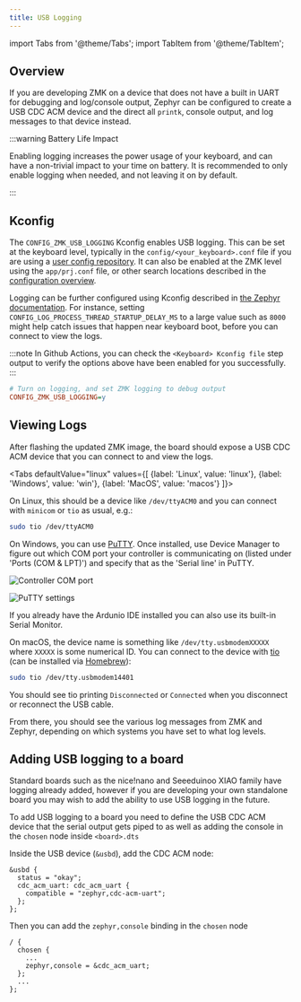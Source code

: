 ```yaml
---
title: USB Logging
---
```


import Tabs from '@theme/Tabs';
import TabItem from '@theme/TabItem';

## Overview

If you are developing ZMK on a device that does not have a built in UART for debugging and log/console output,
Zephyr can be configured to create a USB CDC ACM device and the direct all `printk`, console output, and log
messages to that device instead.

:::warning Battery Life Impact

Enabling logging increases the power usage of your keyboard, and can have a non-trivial impact to your time on battery.
It is recommended to only enable logging when needed, and not leaving it on by default.

:::

## Kconfig

The `CONFIG_ZMK_USB_LOGGING` Kconfig enables USB logging. This can be set at the keyboard level, typically in the `config/<your_keyboard>.conf`
file if you are using a [user config repository](user-setup.md). It can also be enabled at the ZMK level using the `app/prj.conf` file, or other
search locations described in the [configuration overview](config/index.md#config-file-locations).

Logging can be further configured using Kconfig described in [the Zephyr documentation](https://docs.zephyrproject.org/3.2.0/services/logging/index.html).
For instance, setting `CONFIG_LOG_PROCESS_THREAD_STARTUP_DELAY_MS` to a large value such as `8000` might help catch issues that happen near keyboard
boot, before you can connect to view the logs.

:::note
In Github Actions, you can check the `<Keyboard> Kconfig file` step output to verify the options above have been enabled
for you successfully.
:::

```ini
# Turn on logging, and set ZMK logging to debug output
CONFIG_ZMK_USB_LOGGING=y
```

## Viewing Logs

After flashing the updated ZMK image, the board should expose a USB CDC ACM device that you can connect to and view the logs.

<Tabs
defaultValue="linux"
values={[
{label: 'Linux', value: 'linux'},
{label: 'Windows', value: 'win'},
{label: 'MacOS', value: 'macos'}
]}>
<TabItem value="linux">

On Linux, this should be a device like `/dev/ttyACM0` and you can connect with `minicom` or `tio` as usual, e.g.:

```sh
sudo tio /dev/ttyACM0
```

</TabItem>
<TabItem value="win">

On Windows, you can use [PuTTY](https://www.putty.org/). Once installed, use Device Manager to figure out which COM port your controller is communicating on (listed under 'Ports (COM & LPT)') and specify that as the 'Serial line' in PuTTY.

![Controller COM port](../assets/usb-logging/com.jpg)

![PuTTY settings](../assets/usb-logging/putty.jpg)

If you already have the Ardunio IDE installed you can also use its built-in Serial Monitor.

</TabItem>
<TabItem value="macos">

On macOS, the device name is something like `/dev/tty.usbmodemXXXXX` where `XXXXX` is some numerical ID.
You can connect to the device with [tio](https://tio.github.io/) (can be installed via [Homebrew](https://formulae.brew.sh/formula/tio)):

```sh
sudo tio /dev/tty.usbmodem14401
```

You should see tio printing `Disconnected` or `Connected` when you disconnect or reconnect the USB cable.
</TabItem>
</Tabs>

From there, you should see the various log messages from ZMK and Zephyr, depending on which systems you have set to what log levels.

## Adding USB logging to a board

Standard boards such as the nice!nano and Seeeduinoo XIAO family have logging already added, however if you are developing your own standalone board you may wish to add the ability to use USB logging in the future.

To add USB logging to a board you need to define the USB CDC ACM device that the serial output gets piped to as well as adding the console in the `chosen` node inside `<board>.dts`

Inside the USB device (`&usbd`), add the CDC ACM node:

```dts
&usbd {
  status = "okay";
  cdc_acm_uart: cdc_acm_uart {
    compatible = "zephyr,cdc-acm-uart";
  };
};
```

Then you can add the `zephyr,console` binding in the `chosen` node

```dts
/ {
  chosen {
    ...
    zephyr,console = &cdc_acm_uart;
  };
  ...
};
```
